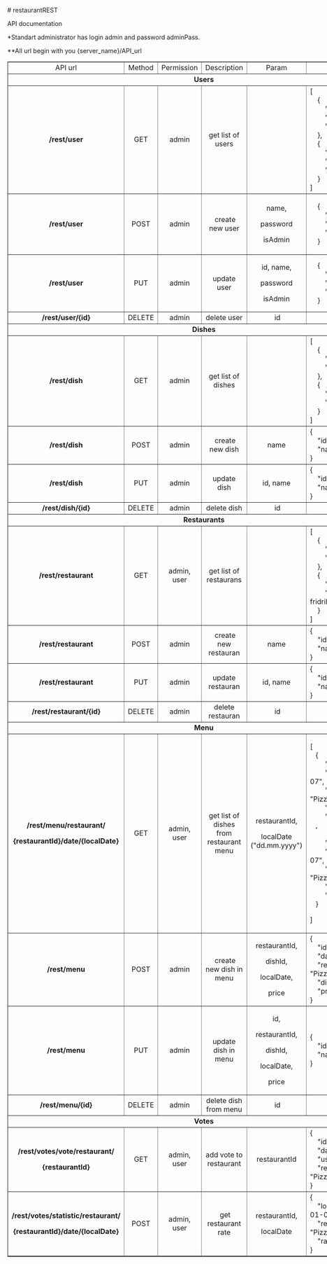 <p># restaurantREST</p>

<p>API documentation</p>

<p>*Standart administrator has login admin and password adminPass.</p>

<p>**All url begin with you {server_name}/API_url</p>

<table border="1" cellpadding="1" cellspacing="1" style="width:900px">
	<tbody>
		<tr>
			<td style="text-align:center">API url</td>
			<td style="text-align:center">Method</td>
			<td style="text-align:center">Permission</td>
			<td style="text-align:center">Description</td>
			<td style="text-align:center">Param</td>
			<td style="text-align:center; width:200px">Result</td>
		</tr>
		<tr>
			<td colspan="6" style="text-align:center"><strong>Users</strong></td>
		</tr>
		<tr>
			<td style="text-align:center"><strong>/rest/user</strong></td>
			<td style="text-align:center">GET</td>
			<td style="text-align:center">admin</td>
			<td style="text-align:center">get list of users</td>
			<td>&nbsp;</td>
			<td>[<br />
			&nbsp; &nbsp; {<br />
			&nbsp; &nbsp; &nbsp; &nbsp; &quot;id&quot;: 1,<br />
			&nbsp; &nbsp; &nbsp; &nbsp; &quot;name&quot;: &quot;admin&quot;,<br />
			&nbsp; &nbsp; &nbsp; &nbsp; &quot;roles&quot;: &quot;ADMIN&quot;<br />
			&nbsp; &nbsp; },<br />
			&nbsp; &nbsp; {<br />
			&nbsp; &nbsp; &nbsp; &nbsp; &quot;id&quot;: 2,<br />
			&nbsp; &nbsp; &nbsp; &nbsp; &quot;name&quot;: &quot;usr&quot;,<br />
			&nbsp; &nbsp; &nbsp; &nbsp; &quot;roles&quot;: &quot;USER&quot;<br />
			&nbsp; &nbsp; }<br />
			]</td>
		</tr>
		<tr>
			<td style="text-align:center"><strong>/rest/user</strong></td>
			<td style="text-align:center">POST</td>
			<td style="text-align:center">admin</td>
			<td style="text-align:center">&nbsp;create new user</td>
			<td>
			<p style="text-align:center">name,</p>
			<p style="text-align:center">password</p>
			<p style="text-align:center">isAdmin</p>
			</td>
			<td>
			<p>&nbsp; &nbsp; {<br />
			&nbsp; &nbsp; &nbsp; &nbsp; &quot;id&quot;: 2,<br />
			&nbsp; &nbsp; &nbsp; &nbsp; &quot;name&quot;: &quot;usr&quot;,<br />
			&nbsp; &nbsp; &nbsp; &nbsp; &quot;roles&quot;: &quot;USER&quot;<br />
			&nbsp; &nbsp; }</p>
			</td>
		</tr>
		<tr>
			<td style="text-align:center"><strong>/rest/user</strong></td>
			<td style="text-align:center">PUT</td>
			<td style="text-align:center">admin</td>
			<td style="text-align:center">update user</td>
			<td style="text-align:center">
			<p style="text-align:center">id, name,</p>
			<p style="text-align:center">password</p>
			<p style="text-align:center">isAdmin</p>
			</td>
			<td>&nbsp; &nbsp; {<br />
			&nbsp; &nbsp; &nbsp; &nbsp; &quot;id&quot;: 2,<br />
			&nbsp; &nbsp; &nbsp; &nbsp; &quot;name&quot;: &quot;new_usr&quot;,<br />
			&nbsp; &nbsp; &nbsp; &nbsp; &quot;roles&quot;: &quot;USER&quot;<br />
			&nbsp; &nbsp; }</td>
		</tr>
		<tr>
			<td style="text-align:center"><strong>/rest/user/{id}</strong></td>
			<td style="text-align:center">DELETE</td>
			<td style="text-align:center">admin</td>
			<td style="text-align:center">delete user</td>
			<td style="text-align:center">&nbsp;id</td>
			<td style="text-align:center">ОК</td>
		</tr>
		<tr>
			<td colspan="6" style="text-align:center"><strong>Dishes</strong></td>
		</tr>
		<tr>
			<td style="text-align:center"><strong>/rest/dish</strong></td>
			<td style="text-align:center">GET</td>
			<td style="text-align:center">admin</td>
			<td style="text-align:center">get list of dishes</td>
			<td>&nbsp;</td>
			<td>[<br />
			&nbsp; &nbsp; {<br />
			&nbsp; &nbsp; &nbsp; &nbsp; &quot;id&quot;: 1,<br />
			&nbsp; &nbsp; &nbsp; &nbsp; &quot;name&quot;: &quot;Nuddles&quot;<br />
			&nbsp; &nbsp; },<br />
			&nbsp; &nbsp; {<br />
			&nbsp; &nbsp; &nbsp; &nbsp; &quot;id&quot;: 2,<br />
			&nbsp; &nbsp; &nbsp; &nbsp; &quot;name&quot;: &quot;Sup&quot;<br />
			&nbsp; &nbsp; }<br />
			]</td>
		</tr>
		<tr>
			<td style="text-align:center"><strong>/rest/dish</strong></td>
			<td style="text-align:center">POST</td>
			<td style="text-align:center">admin</td>
			<td style="text-align:center">&nbsp;create new dish</td>
			<td>
			<p style="text-align:center">name</p>
			</td>
			<td>{<br />
			&nbsp; &nbsp; &quot;id&quot;: 2,<br />
			&nbsp; &nbsp; &quot;name&quot;: &quot;Sup&quot;<br />
			}</td>
		</tr>
		<tr>
			<td style="text-align:center"><strong>/rest/dish</strong></td>
			<td style="text-align:center">PUT</td>
			<td style="text-align:center">admin</td>
			<td style="text-align:center">update dish</td>
			<td style="text-align:center">
			<p style="text-align:center">id, name</p>
			</td>
			<td>{<br />
			&nbsp; &nbsp; &quot;id&quot;: 2,<br />
			&nbsp; &nbsp; &quot;name&quot;: &quot;Pizza&quot;<br />
			}</td>
		</tr>
		<tr>
			<td style="text-align:center"><strong>/rest/dish/{id}</strong></td>
			<td style="text-align:center">DELETE</td>
			<td style="text-align:center">admin</td>
			<td style="text-align:center">delete dish</td>
			<td style="text-align:center">&nbsp;id</td>
			<td style="text-align:center">ОК</td>
		</tr>
		<tr>
		</tr>
		<tr>
			<td colspan="6" style="text-align:center"><strong>Restaurants</strong></td>
		</tr>
		<tr>
			<td style="text-align:center"><strong>/rest/restaurant</strong></td>
			<td style="text-align:center">GET</td>
			<td style="text-align:center">admin, user</td>
			<td style="text-align:center">get list of restaurans</td>
			<td>&nbsp;</td>
			<td>[<br />
			&nbsp; &nbsp; {<br />
			&nbsp; &nbsp; &nbsp; &nbsp; &quot;id&quot;: 1,<br />
			&nbsp; &nbsp; &nbsp; &nbsp; &quot;name&quot;: &quot;PizzaHat&quot;<br />
			&nbsp; &nbsp; },<br />
			&nbsp; &nbsp; {<br />
			&nbsp; &nbsp; &nbsp; &nbsp; &quot;id&quot;: 2,<br />
			&nbsp; &nbsp; &nbsp; &nbsp; &quot;name&quot;: &quot;Karl-fridrih&quot;<br />
			&nbsp; &nbsp; }<br />
			]</td>
		</tr>
		<tr>
			<td style="text-align:center"><strong>/rest/restaurant</strong></td>
			<td style="text-align:center">POST</td>
			<td style="text-align:center">admin</td>
			<td style="text-align:center">&nbsp;create new restauran</td>
			<td>
			<p style="text-align:center">name</p>
			</td>
			<td>{<br />
			&nbsp; &nbsp; &quot;id&quot;: 2,<br />
			&nbsp; &nbsp; &quot;name&quot;: &quot;Karl-fridrih&quot;<br />
			}</td>
		</tr>
		<tr>
			<td style="text-align:center"><strong>/rest/restaurant</strong></td>
			<td style="text-align:center">PUT</td>
			<td style="text-align:center">admin</td>
			<td style="text-align:center">update restauran</td>
			<td style="text-align:center">
			<p style="text-align:center">id, name</p>
			</td>
			<td>{<br />
			&nbsp; &nbsp; &quot;id&quot;: 2,<br />
			&nbsp; &nbsp; &quot;name&quot;: &quot;Crazy hunter&quot;<br />
			}</td>
		</tr>
		<tr>
			<td style="text-align:center"><strong>/rest/restaurant/{id}</strong></td>
			<td style="text-align:center">DELETE</td>
			<td style="text-align:center">admin</td>
			<td style="text-align:center">delete restauran</td>
			<td style="text-align:center">&nbsp;id</td>
			<td style="text-align:center">ОК</td>
		</tr>
		<tr>
		</tr>
		<tr>
			<td colspan="6" style="text-align:center"><strong>Menu</strong></td>
		</tr>
		<tr>
			<td style="text-align:center">
			<p><strong>/rest/menu/restaurant/</strong></p>
			<p><strong>{restaurantId}/date/{localDate}</strong></p>
			</td>
			<td style="text-align:center">GET</td>
			<td style="text-align:center">admin, user</td>
			<td style="text-align:center">get list of dishes from restaurant menu</td>
			<td>
			<p style="text-align:center">restaurantId,</p>
			<p style="text-align:center">localDate (&quot;dd.mm.yyyy&quot;)</p>
			</td>
			<td>
			<p>[<br />
			&nbsp; &nbsp;{<br />
			&nbsp; &nbsp; &nbsp; &nbsp; &quot;id&quot;: 1,<br />
			&nbsp; &nbsp; &nbsp; &nbsp; &quot;date&quot;: &quot;2019-01-07&quot;,<br />
			&nbsp; &nbsp; &nbsp; &nbsp; &quot;restaurant&quot;: &quot;PizzaHat&quot;,<br />
			&nbsp; &nbsp; &nbsp; &nbsp; &quot;dish&quot;: &quot;Pizza&quot;,<br />
			&nbsp; &nbsp; &nbsp; &nbsp; &quot;price&quot;: 500<br />
			&nbsp; &nbsp;,<br />
			&nbsp; &nbsp;<br />
			&nbsp; &nbsp; &nbsp; &nbsp; &quot;id&quot;: 2,<br />
			&nbsp; &nbsp; &nbsp; &nbsp; &quot;date&quot;: &quot;2019-01-07&quot;,<br />
			&nbsp; &nbsp; &nbsp; &nbsp; &quot;restaurant&quot;: &quot;PizzaHat&quot;,<br />
			&nbsp; &nbsp; &nbsp; &nbsp; &quot;dish&quot;: &quot;Sup&quot;,<br />
			&nbsp; &nbsp; &nbsp; &nbsp; &quot;price&quot;: 100<br />
			&nbsp; &nbsp;}</p>
			<p>]</p>
			</td>
		</tr>
		<tr>
			<td style="text-align:center"><strong>/rest/menu</strong></td>
			<td style="text-align:center">POST</td>
			<td style="text-align:center">admin</td>
			<td style="text-align:center">&nbsp;create new dish in menu</td>
			<td>
			<p style="text-align:center">restaurantId,</p>
			<p style="text-align:center">dishId,</p>
			<p style="text-align:center">localDate,</p>
			<p style="text-align:center">price</p>
			</td>
			<td>{<br />
			&nbsp; &nbsp; &quot;id&quot;: 1,<br />
			&nbsp; &nbsp; &quot;date&quot;: &quot;2019-01-07&quot;,<br />
			&nbsp; &nbsp; &quot;restaurant&quot;: &quot;PizzaHat&quot;,<br />
			&nbsp; &nbsp; &quot;dish&quot;: &quot;Pizza&quot;,<br />
			&nbsp; &nbsp; &quot;price&quot;: 500<br />
			}</td>
		</tr>
		<tr>
			<td style="text-align:center"><strong>/rest/menu</strong></td>
			<td style="text-align:center">PUT</td>
			<td style="text-align:center">admin</td>
			<td style="text-align:center">update dish in menu</td>
			<td style="text-align:center">
			<p style="text-align:center">id,</p>
			<p style="text-align:center">restaurantId,</p>
			<p style="text-align:center">dishId,</p>
			<p style="text-align:center">localDate,</p>
			<p style="text-align:center">price</p>
			</td>
			<td>{<br />
			&nbsp; &nbsp; &quot;id&quot;: 2,<br />
			&nbsp; &nbsp; &quot;name&quot;: &quot;Crazy hunter&quot;<br />
			}</td>
		</tr>
		<tr>
			<td style="text-align:center"><strong>/rest/menu/{id}</strong></td>
			<td style="text-align:center">DELETE</td>
			<td style="text-align:center">admin</td>
			<td style="text-align:center">delete dish from menu</td>
			<td style="text-align:center">&nbsp;id</td>
			<td style="text-align:center">ОК</td>
		</tr>
		<tr>
		</tr>
		<tr>
			<td colspan="6" style="text-align:center"><strong>Votes</strong></td>
		</tr>
		<tr>
			<td style="text-align:center">
			<p><strong>/rest/votes/vote/restaurant/</strong></p>
			<p><strong>{restaurantId}</strong></p>
			</td>
			<td style="text-align:center">GET</td>
			<td style="text-align:center">admin, user</td>
			<td style="text-align:center">add vote to restaurant</td>
			<td>
			<p style="text-align:center">restaurantId</p>
			</td>
			<td>{<br />
			&nbsp; &nbsp; &quot;id&quot;: 1,<br />
			&nbsp; &nbsp; &quot;date&quot;: &quot;2019-01-07&quot;,<br />
			&nbsp; &nbsp; &quot;user&quot;: &quot;usr&quot;,<br />
			&nbsp; &nbsp; &quot;restaurant&quot;: &quot;PizzaHat&quot;<br />
			}</td>
		</tr>
		<tr>
			<td style="text-align:center">
			<p style="text-align:center"><strong>/rest/votes/statistic/restaurant/</strong></p>
			<p style="text-align:center"><strong>{restaurantId}/date/{localDate}</strong></p>
			</td>
			<td style="text-align:center">POST</td>
			<td style="text-align:center">admin, user</td>
			<td style="text-align:center">&nbsp;get restaurant rate</td>
			<td>
			<p style="text-align:center">restaurantId,</p>
			<p style="text-align:center">localDate</p>
			</td>
			<td>{<br />
			&nbsp; &nbsp; &quot;localDate&quot;: &quot;2019-01-08&quot;,<br />
			&nbsp; &nbsp; &quot;restaurant&quot;: &quot;PizzaHat&quot;,<br />
			&nbsp; &nbsp; &quot;rate&quot;: 75.15<br />
			}</td>
		</tr>
		<tr>
		</tr>
	</tbody>
</table>
